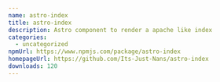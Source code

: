 ```yaml
---
name: astro-index
title: astro-index
description: Astro component to render a apache like index
categories:
  - uncategorized
npmUrl: https://www.npmjs.com/package/astro-index
homepageUrl: https://github.com/Its-Just-Nans/astro-index
downloads: 120
---
```

